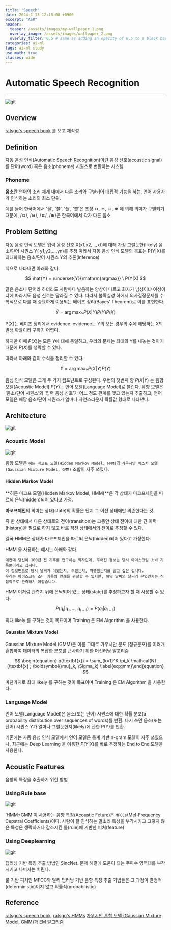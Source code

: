 ```yaml
---
title: "Speech"
date: 2024-1-13 12:15:00 +0900
excerpt: "ASR"
header:
  teaser: /assets/images/my-wallpaper_1.png
  overlay_image: /assets/images/wallpaper_2.png
  overlay_filter: 0.5 # same as adding an opacity of 0.5 to a black background
categories: ai-ml
tags: ai-ml study
use_math: true
classes: wide
---
```

# Automatic Speech Recognition
***

![git](/assets/images/Conversation_AI_Workflow_v02.png)

## Overview

[ratsgo's speech book](https://ratsgo.github.io/speechbook/docs/) 를 보고 재작성

## Definition

자동 음성 인식(Automatic Speech Recognition)이란 음성 신호(acoustic signal)를 단어(word) 혹은 음소(phoneme) 시퀀스로 변환하는 시스템

### Phoneme

**음소**란 언어의 소리 체계 내에서 다른 소리와 구별되어 대립적 기능을 하는, 언어 사용자가 인식하는 소리의 최소 단위.

예를 들어 한국어에서 '물', '불', '풀', '뿔'은 초성 ㅁ, ㅂ, ㅍ, ㅃ 에 의해 의미가 구별되기 때문에, /ㅁ/, /ㅂ/, /ㅍ/, /ㅃ/은 한국어에서 각자 다른 음소

## Problem Setting

자동 음성 인식 모델은 입력 음성 신호 X(x1,x2,…,xt)에 대해 가장 그럴듯한(likely) 음소/단어 시퀀스 Y( y1,y2,…,yn)를 추정
따라서 자동 음성 인식 모델의 목표는 P(Y|X)를 최대화하는 음소/단어 시퀀스 Y의 추론(inference)

식으로 나타내면 아래와 같다.

$$
\hat{Y} = \underset{Y}{\mathrm{argmax}} \ P(Y|X)
$$

같은 음소나 단어라 하더라도 사람마다 발음하는 양상이 다르고 화자가 남성이냐 여성이냐에 따라서도 음성 신호는 달라질 수 있다.
따라서 불확실성 하에서 의사결정문제를 수학적으로 다룰 때 중요하게 이용되는 베이즈 정리(Bayes’ Theorem)로 이를 표현한다.

$$
\hat{Y} = \arg\max_Y P(X|Y)P(Y)P(X)
$$

P(X)는 베이즈 정리에서 evidence. evidence는 Y의 모든 경우의 수에 해당하는 X의 발생 확률이라 구하기 어렵다.

하지만 이때 $P(X)$는 모든 $Y$에 대해 동일하고, 우리의 문제는 최대의 Y를 내놓는 것이기 때문에 $P(X)$를 생략할 수 있다.

따라서 아래와 같이 수식을 정리할 수 있다.

$$
\hat{Y} = \arg\max_Y P(X|Y)P(Y)
$$

음성 인식 모델은 크게 두 가지 컴포넌트로 구성된다. 우변의 첫번째 항 $P(X|Y)$ 는 음향 모델(Acoustic Model)
$P(Y)$는 언어 모델(Language Model)로 불린다.
음향 모델은 ‘음소/단어 시퀀스’와 ‘입력 음성 신호’가 어느 정도 관계를 맺고 있는지 추출하고, 
언어 모델은 해당 음소/단어 시퀀스가 얼마나 자연스러운지 확률값 형태로 나타낸다.

## Architecture

![git](/assets/images/asr.png)

### Acoustic Model

![git](/assets/images/asr2.png)

음향 모델은 `히든 마코프 모델(Hidden Markov Model, HMM)`과 `가우시안 믹스처 모델(Gaussian Mixture Model, GMM)` 조합이 자주 쓰였다.

#### Hidden Markov Model

**히든 마코프 모델(Hidden Markov Model, HMM)**은 각 상태가 마코프체인을 따르되 은닉(hidden)되어 있다고 가정.

**마코프체인**의 의미는 상태(state)의 확률은 단지 그 이전 상태에만 의존한다는 것. 

즉 한 상태에서 다른 상태로의 전이(transition)는 그동안 상태 전이에 대한 긴 이력(history)을 필요로 하지 않고 바로 직전 상태에서의 전이로 추정할 수 있다.

결국 HMM은 상태가 마코프체인을 따르되 은닉(hidden)되어 있다고 가정한다. 

HMM 을 사용하는 예시는 아래와 같다.
```
예컨대 당신이 100년 전 기후를 연구하는 학자인데, 주어진 정보는 당시 아이스크림 소비 기록뿐이라고 칩시다. 
이 정보만으로 당시 날씨가 더웠는지, 추웠는지, 따뜻했는지를 알고 싶은 겁니다. 
우리는 아이스크림 소비 기록의 연쇄를 관찰할 수 있지만, 해당 날짜의 날씨가 무엇인지는 직접적으로 관측하기 어렵습니다. 
```
HMM 이처럼 관측치 뒤에 은닉되어 있는 상태(state)를 추정하고자 할 때 사용할 수 있다.

$$
P(q_i | q_1, \ldots, q_{i-1}) = P(q_i | q_{i-1})
$$

최대 likely 를 구하는 것이 목표이며 Training 은 EM Algorithm 을 사용한다.

#### Gaussian Mixture Model

Gaussian Mixture Model (GMM)은 이름 그대로 가우시안 분포 (정규분포)를 여러개 혼합하여 데이터의 복잡한 분포를 근사하기 위한 머신러닝 알고리즘

$$
\begin{equation} p(\textbf{x}) = \sum_{k=1}^K \pi_k \mathcal{N}(\textbf{x} ; \boldsymbol{\mu}_k, \Sigma_k) \label{eq:gmm}\end{equation}
$$

마찬가지로 최대 likely 를 구하는 것이 목표이며 Training 은 EM Algorithm 을 사용한다.


### Language Model

언어 모델(Language Model)은 음소(또는 단어) 시퀀스에 대한 확률 분포(a probability distribution over sequences of words)를 반환. 
다시 쓰면 음소(또는 단어) 시퀀스 Y가 얼마나 그럴듯한지(likely)에 관한 P(Y)를 반환.

기존에는 자동 음성 인식 모델에서 언어 모델은 통계 기반 n-gram 모델이 자주 쓰였으나, 최근에는 Deep Learning 을 이용한 $P(Y|X)$를 바로 추정하는
End to End 모델을 사용한다.

## Acoustic Features

음향의 특징을 추출하기 위한 방법

### Using Rule base 

![git](/assets/images/MFCC.png)

‘HMM+GMM’이 사용하는 음향 특징(Acoustic Feture)은 `MFCCs`(Mel-Frequency Cepstral Coefficients)이다.
사람이 잘 인식하는 말소리 특성을 부각시키고 그렇지 않은 특성은 생략하거나 감소시킨 룰(rule)에 기반한 피처(feature)

### Using Deeplearning

![git](/assets/images/sincnet.png)

딥러닝 기반 특징 추출 방법인 SincNet. 문제 해결에 도움이 되는 주파수 영역대를 부각시키고 나머지는 버린다.

룰 기반 피처인 MFCC와 달리 딥러닝 기반 음향 특징 추출 기법들은 그 과정이 결정적(deterministic)이지 않고 확률적(probabilistic)

## Reference

[ratsgo's speech book](https://ratsgo.github.io/speechbook/docs/).
[ratsgo's HMMs](https://ratsgo.github.io/machine%20learning/2017/03/18/HMMs/)
[가우시안 혼합 모델 (Gaussian Mixture Model, GMM)과 EM 알고리즘](https://untitledtblog.tistory.com/133)